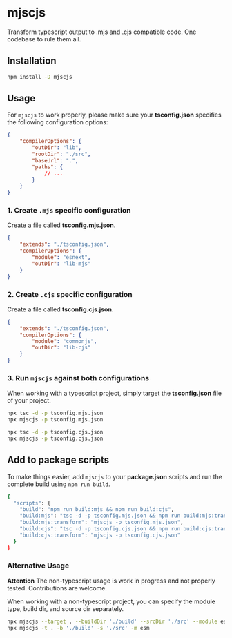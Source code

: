 # mjscjs

Transform typescript output to .mjs and .cjs compatible code. One codebase to rule them all.

## Installation

```bash
npm install -D mjscjs
```

## Usage

For `mjscjs` to work properly, please make sure your **tsconfig.json** specifies the following configuration options:

```json
{
    "compilerOptions": {
        "outDir": "lib",
        "rootDir": "./src",
        "baseUrl": ".",
        "paths": {
            // ...
        }
    }
}
```

### 1. Create `.mjs` specific configuration

Create a file called **tsconfig.mjs.json**.

```json 
{
    "extends": "./tsconfig.json",
    "compilerOptions": {
        "module": "esnext",
        "outDir": "lib-mjs"
    }
}
```

### 2. Create `.cjs` specific configuration

Create a file called **tsconfig.cjs.json**.

```json 
{
    "extends": "./tsconfig.json",
    "compilerOptions": {
        "module": "commonjs",
        "outDir": "lib-cjs"
    }
}
```

### 3. Run `mjscjs` against both configurations

When working with a typescript project, simply target the **tsconfig.json** file of your project.

```bash
npx tsc -d -p tsconfig.mjs.json
npx mjscjs -p tsconfig.mjs.json
```

```bash
npx tsc -d -p tsconfig.cjs.json
npx mjscjs -p tsconfig.cjs.json
```

## Add to package scripts

To make things easier, add `mjscjs` to your **package.json** scripts and run the complete build using `npm run build`.

```bash
{
  "scripts": {
    "build": "npm run build:mjs && npm run build:cjs",
    "build:mjs": "tsc -d -p tsconfig.mjs.json && npm run build:mjs:transform",
    "build:mjs:transform": "mjscjs -p tsconfig.mjs.json",
    "build:cjs": "tsc -d -p tsconfig.cjs.json && npm run build:cjs:transform",
    "build:cjs:transform": "mjscjs -p tsconfig.cjs.json"
  }
}
```

### Alternative Usage

**Attention** The non-typescript usage is work in progress and not properly tested. Contributions are welcome.

When working with a non-typescript project, you can specify the module type, build dir, and source dir separately.

```bash
npx mjscjs --target . --buildDir './build' --srcDir './src' --module esm
npx mjscjs -t . -b './build' -s './src' -m esm
```
